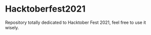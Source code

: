 # Hacktoberfest2021
Repository totally dedicated to Hacktober Fest 2021, feel free to use it wisely.
